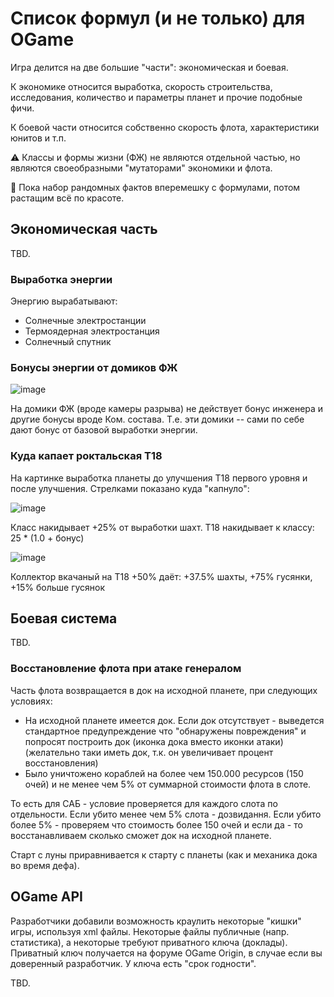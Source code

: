 # Список формул (и не только) для OGame

Игра делится на две большие "части": экономическая и боевая.

К экономике относится выработка, скорость строительства, исследования, количество и параметры планет и прочие подобные фичи.

К боевой части относится собственно скорость флота, характеристики юнитов и т.п.

⚠️ Классы и формы жизни (ФЖ) не являются отдельной частью, но являются своеобразными "мутаторами" экономики и флота.

🚧 Пока набор рандомных фактов вперемешку с формулами, потом растащим всё по красоте.

## Экономическая часть

TBD.

### Выработка энергии

Энергию вырабатывают:
- Солнечные электростанции
- Термоядерная электростанция
- Солнечный спутник

### Бонусы энергии от домиков ФЖ

![image](https://github.com/user-attachments/assets/1b765845-10c3-4c19-91fc-77a033059959)

На домики ФЖ (вроде камеры разрыва) не действует бонус инженера и другие бонусы вроде Ком. состава. Т.е. эти домики -- сами по себе дают бонус от базовой выработки энергии.

### Куда капает роктальская Т18

На картинке выработка планеты до улучшения Т18 первого уровня и после улучшения. Стрелками показано куда "капнуло":

![image](https://github.com/user-attachments/assets/04a535d4-0904-4f4b-a6fa-30074143ac8b)

Класс накидывает +25% от выработки шахт.
Т18 накидывает к классу: 25 * (1.0 + бонус)

![image](https://github.com/user-attachments/assets/f91b0851-fdbf-4281-aa89-8451eb5b32b0)

Коллектор вкачаный на Т18 +50% даёт: +37.5% шахты, +75% гусянки, +15% больше гусянок

## Боевая система

TBD.

### Восстановление флота при атаке генералом

Часть флота возвращается в док на исходной планете, при следующих условиях:
- На исходной планете имеется док. Если док отсутствует - выведется стандартное предупреждение что "обнаружены повреждения" и попросят построить док (иконка дока вместо иконки атаки) (желательно таки иметь док, т.к. он увеличивает процент восстановления)
- Было уничтожено кораблей на более чем 150.000 ресурсов (150 очей) и не менее чем 5% от суммарной стоимости флота в слоте.

То есть для САБ - условие проверяется для каждого слота по отдельности. Если убито менее чем 5% слота - дозвидання. Если убито более 5% - проверяем что стоимость более 150 очей и если да - то восстанавливаем сколько сможет док на исходной планете.

Старт с луны приравнивается к старту с планеты (как и механика дока во время дефа).

## OGame API

Разработчики добавили возможность краулить некоторые "кишки" игры, используя xml файлы. Некоторые файлы публичные (напр. статистика), а некоторые требуют приватного ключа (доклады).
Приватный ключ получается на форуме OGame Origin, в случае если вы доверенный разработчик. У ключа есть "срок годности".

TBD.
